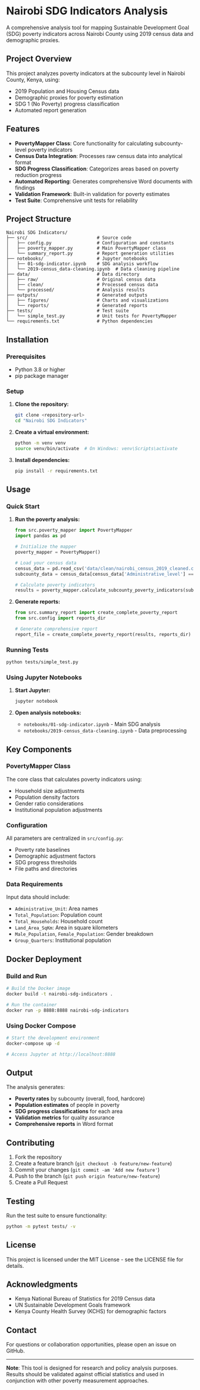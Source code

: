 # Nairobi SDG Indicators Analysis

A comprehensive analysis tool for mapping Sustainable Development Goal (SDG) poverty indicators across Nairobi County using 2019 census data and demographic proxies.

## Project Overview

This project analyzes poverty indicators at the subcounty level in Nairobi County, Kenya, using:
- 2019 Population and Housing Census data
- Demographic proxies for poverty estimation
- SDG 1 (No Poverty) progress classification
- Automated report generation

## Features

- **PovertyMapper Class**: Core functionality for calculating subcounty-level poverty indicators
- **Census Data Integration**: Processes raw census data into analytical format
- **SDG Progress Classification**: Categorizes areas based on poverty reduction progress
- **Automated Reporting**: Generates comprehensive Word documents with findings
- **Validation Framework**: Built-in validation for poverty estimates
- **Test Suite**: Comprehensive unit tests for reliability

## Project Structure

```
Nairobi SDG Indicators/
├── src/                          # Source code
│   ├── config.py                 # Configuration and constants
│   ├── poverty_mapper.py         # Main PovertyMapper class
│   └── summary_report.py         # Report generation utilities
├── notebooks/                    # Jupyter notebooks
│   ├── 01-sdg-indicator.ipynb    # SDG analysis workflow
│   └── 2019-census_data-cleaning.ipynb  # Data cleaning pipeline
├── data/                         # Data directory
│   ├── raw/                      # Original census data
│   ├── clean/                    # Processed census data
│   └── processed/                # Analysis results
├── outputs/                      # Generated outputs
│   ├── figures/                  # Charts and visualizations
│   └── reports/                  # Generated reports
├── tests/                        # Test suite
│   └── simple_test.py            # Unit tests for PovertyMapper
└── requirements.txt              # Python dependencies
```

## Installation

### Prerequisites
- Python 3.8 or higher
- pip package manager

### Setup

1. **Clone the repository:**
   ```bash
   git clone <repository-url>
   cd "Nairobi SDG Indicators"
   ```

2. **Create a virtual environment:**
   ```bash
   python -m venv venv
   source venv/bin/activate  # On Windows: venv\Scripts\activate
   ```

3. **Install dependencies:**
   ```bash
   pip install -r requirements.txt
   ```

## Usage

### Quick Start

1. **Run the poverty analysis:**
   ```python
   from src.poverty_mapper import PovertyMapper
   import pandas as pd
   
   # Initialize the mapper
   poverty_mapper = PovertyMapper()
   
   # Load your census data
   census_data = pd.read_csv('data/clean/nairobi_census_2019_cleaned.csv')
   subcounty_data = census_data[census_data['Administrative_level'] == 'Sub-County']
   
   # Calculate poverty indicators
   results = poverty_mapper.calculate_subcounty_poverty_indicators(subcounty_data)
   ```

2. **Generate reports:**
   ```python
   from src.summary_report import create_complete_poverty_report
   from src.config import reports_dir
   
   # Generate comprehensive report
   report_file = create_complete_poverty_report(results, reports_dir)
   ```

### Running Tests

```bash
python tests/simple_test.py
```

### Using Jupyter Notebooks

1. **Start Jupyter:**
   ```bash
   jupyter notebook
   ```

2. **Open analysis notebooks:**
   - `notebooks/01-sdg-indicator.ipynb` - Main SDG analysis
   - `notebooks/2019-census_data-cleaning.ipynb` - Data preprocessing

## Key Components

### PovertyMapper Class

The core class that calculates poverty indicators using:
- Household size adjustments
- Population density factors
- Gender ratio considerations
- Institutional population adjustments

### Configuration

All parameters are centralized in `src/config.py`:
- Poverty rate baselines
- Demographic adjustment factors
- SDG progress thresholds
- File paths and directories

### Data Requirements

Input data should include:
- `Administrative_Unit`: Area names
- `Total_Population`: Population count
- `Total_Households`: Household count
- `Land_Area_SqKm`: Area in square kilometers
- `Male_Population`, `Female_Population`: Gender breakdown
- `Group_Quarters`: Institutional population

## Docker Deployment

### Build and Run

```bash
# Build the Docker image
docker build -t nairobi-sdg-indicators .

# Run the container
docker run -p 8888:8888 nairobi-sdg-indicators
```

### Using Docker Compose

```bash
# Start the development environment
docker-compose up -d

# Access Jupyter at http://localhost:8888
```

## Output

The analysis generates:
- **Poverty rates** by subcounty (overall, food, hardcore)
- **Population estimates** of people in poverty
- **SDG progress classifications** for each area
- **Validation metrics** for quality assurance
- **Comprehensive reports** in Word format

## Contributing

1. Fork the repository
2. Create a feature branch (`git checkout -b feature/new-feature`)
3. Commit your changes (`git commit -am 'Add new feature'`)
4. Push to the branch (`git push origin feature/new-feature`)
5. Create a Pull Request

## Testing

Run the test suite to ensure functionality:
```bash
python -m pytest tests/ -v
```

## License

This project is licensed under the MIT License - see the LICENSE file for details.

## Acknowledgments

- Kenya National Bureau of Statistics for 2019 Census data
- UN Sustainable Development Goals framework
- Kenya County Health Survey (KCHS) for demographic factors

## Contact

For questions or collaboration opportunities, please open an issue on GitHub.

---

**Note**: This tool is designed for research and policy analysis purposes. Results should be validated against official statistics and used in conjunction with other poverty measurement approaches.
